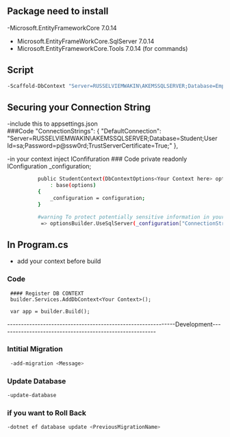 ## Package need to install 
 -Microsoft.EntityFrameworkCore 7.0.14
 - Microsoft.EntityFrameWorkCore.SqlServer 7.0.14
 - Microsoft.EntityFrameworkCore.Tools 7.0.14 (for commands)



 ## Script
 ````bash
 -Scaffold-DbContext "Server=RUSSELVIEMWAKIN\AKEMSSQLSERVER;Database=Employee;User Id=sa;Password=p@ssw0rd;TrustServerCertificate=True;" Microsoft.EntityFrameworkCore.SqlServer -OutputDir Context
``````

 ## Securing your Connection String
  -include this to appsettings.json  
     ###Code
    "ConnectionStrings": {
    "DefaultConnection": "Server=RUSSELVIEMWAKIN\\AKEMSSQLSERVER;Database=Student;User Id=sa;Password=p@ssw0rd;TrustServerCertificate=True;"
     },

  -in your context inject IConfifuration
     ### Code
          private readonly IConfiguration _configuration;

````bash
          public StudentContext(DbContextOptions<Your Context here> options, IConfiguration configuration)
              : base(options)
          {
              _configuration = configuration;
          }

          #warning To protect potentially sensitive information in your connection string, you should move it out of source code. You can avoid scaffolding the connection string by using the Name= syntax to read it from configuration - see https://go.microsoft.com/fwlink/?linkid=2131148. For more guidance on storing connection strings, see http://go.microsoft.com/fwlink/?LinkId=723263.
           => optionsBuilder.UseSqlServer(_configuration["ConnectionStrings:DefaultConnection"]);
``````

## In Program.cs
 - add your context before build
  ### Code
     #### Register DB CONTEXT
     builder.Services.AddDbContext<Your Context>();
     
     var app = builder.Build();
         

-------------------------------------------------------------Development---------------------------------------------------------
### Intitial Migration
````bash
 -add-migration <Message>
``````

### Update Database
````bash
-update-database
``````

### if you want to Roll Back
````bash
-dotnet ef database update <PreviousMigrationName>
``````
       
